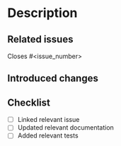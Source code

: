 # Description

<!--
A description of what this PR is solving.
-->

## Related issues

Closes #<issue_number>

<!--
Please link related issues: Fixes #<issue_number> or Closes #<issue_number>.
More info: https://docs.github.com/en/free-pro-team@latest/github/managing-your-work-on-github/linking-a-pull-request-to-an-issue#linking-a-pull-request-to-an-issue-using-a-keyword
-->

## Introduced changes

<!-- A brief description of the changes -->

## Checklist

<!-- Make sure all of these are complete -->

- [ ] Linked relevant issue
- [ ] Updated relevant documentation
- [ ] Added relevant tests
